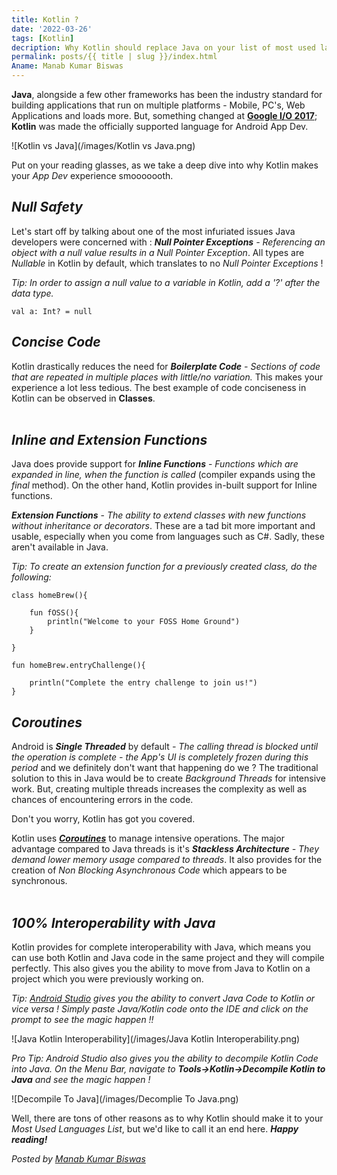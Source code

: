 ```yaml
---
title: Kotlin ?
date: '2022-03-26'
tags: [Kotlin]
decription: Why Kotlin should replace Java on your list of most used languages.
permalink: posts/{{ title | slug }}/index.html
Aname: Manab Kumar Biswas
---
```




**Java**, alongside a few other frameworks has been the industry standard for building applications that run on multiple platforms - Mobile, PC's, Web Applications and loads more. But, something changed at [**Google I/O 2017**](https://www.google.com/url?sa=t&rct=j&q=&esrc=s&source=web&cd=&cad=rja&uact=8&ved=2ahUKEwjo2abj8eL2AhVPldgFHRJfAmYQwqsBegQIFRAB&url=https%3A%2F%2Fwww.youtube.com%2Fwatch%3Fv%3DCNLVZjBE08g&usg=AOvVaw15-zzYHlOWBwEM2BexVhTH); **Kotlin** was made the officially supported language for Android App Dev. 

![Kotlin vs Java](/images/Kotlin vs Java.png)

Put on your reading glasses, as we take a deep dive into why Kotlin makes your *App Dev* experience smooooooth.

## *Null Safety* 
Let's start off by talking about one of the most infuriated issues Java developers were concerned with : ***Null Pointer Exceptions*** *- Referencing an object with a null value results in a Null Pointer Exception*. All types are *Nullable* in Kotlin by default, which translates to no *Null Pointer Exceptions* !

*Tip: In order to assign a null value to a variable in Kotlin, add a '?' after the data type.*

```
val a: Int? = null
```

## *Concise Code*
Kotlin drastically reduces the need for ***Boilerplate Code*** *- Sections of code that are repeated in multiple places with little/no variation.* This makes your experience a lot less tedious. The best example of code conciseness in Kotlin can be observed in **Classes**.
<br/><br/>

## *Inline and Extension Functions*
Java does provide support for ***Inline Functions*** - *Functions which are expanded in line, when the function is called* (compiler expands using the *final* method). On the other hand, Kotlin provides in-built support for Inline functions.

***Extension Functions*** - *The ability to extend classes with new functions without inheritance or decorators*. These are a tad bit more important and usable, especially when you come from languages such as C#. Sadly, these aren't available in Java.

*Tip: To create an extension function for a previously created class, do the following:*

```
class homeBrew(){
	
	fun fOSS(){
		println("Welcome to your FOSS Home Ground")
	}
	
}

fun homeBrew.entryChallenge(){ 
	
	println("Complete the entry challenge to join us!")
}
```
## *Coroutines*
Android is ***Single Threaded*** by default *- The calling thread is blocked until the operation is complete - the App's UI is completely frozen during this period* and we definitely don't want that happening do we ?
The traditional solution to this in Java would be to create *Background Threads* for intensive work. But, creating multiple threads increases the complexity as well as chances of encountering errors in the code. 

Don't you worry, Kotlin has got you covered. 

Kotlin uses ***[Coroutines](https://developer.android.com/kotlin/coroutines?gclid=EAIaIQobChMIuZamgZPj9gIVz5lmAh19yguWEAAYASAAEgIZA_D_BwE&gclsrc=aw.ds)*** to manage intensive operations. The major advantage compared to Java threads is it's ***Stackless Architecture*** *- They demand lower memory usage compared to threads*. It also provides for the creation of *Non Blocking Asynchronous Code* which appears to be synchronous.
<br/><br/>
## *100% Interoperability with Java*
Kotlin provides for complete interoperability with Java, which means you can use both Kotlin and Java code in the same project and they will compile perfectly. This also gives you the ability to move from Java to Kotlin on a project which you were previously working on.

*Tip: [Android Studio](https://developer.android.com/studio) gives you the ability to convert Java Code to Kotlin or vice versa ! Simply paste Java/Kotlin code onto the IDE and click on the prompt to see the magic happen !!*

![Java Kotlin Interoperability](/images/Java Kotlin Interoperability.png)

*Pro Tip: Android Studio also gives you the ability to decompile Kotlin Code into Java. On the Menu Bar, navigate to **Tools->Kotlin->Decompile Kotlin to Java** and see the magic happen !*

![Decompile To Java](/images/Decomplie To Java.png)

Well, there are tons of other reasons as to why Kotlin should make it to your *Most Used Languages List*, but we'd like to call it an end here. ***Happy reading!***

*Posted by [Manab Kumar Biswas](https://github.com/Manab784)*
